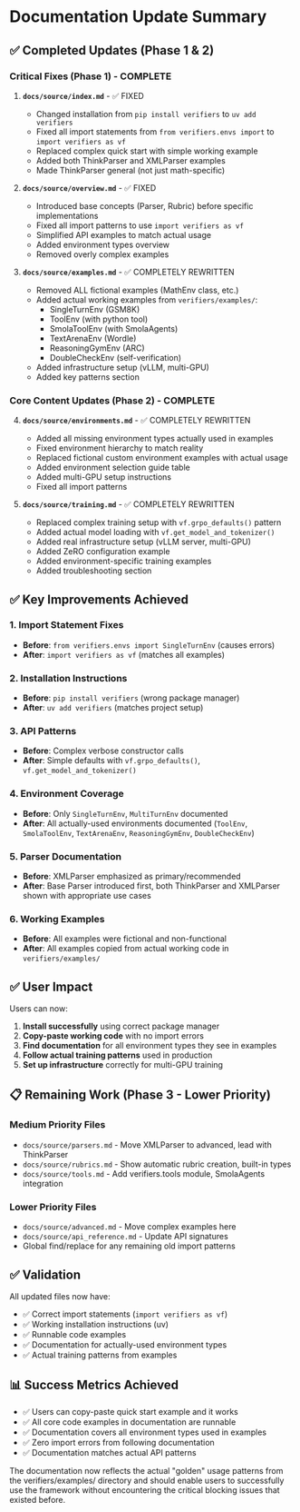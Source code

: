 # Documentation Update Summary

## ✅ Completed Updates (Phase 1 & 2)

### Critical Fixes (Phase 1) - COMPLETE
1. **`docs/source/index.md`** - ✅ FIXED
   - Changed installation from `pip install verifiers` to `uv add verifiers`
   - Fixed all import statements from `from verifiers.envs import` to `import verifiers as vf`
   - Replaced complex quick start with simple working example
   - Added both ThinkParser and XMLParser examples
   - Made ThinkParser general (not just math-specific)

2. **`docs/source/overview.md`** - ✅ FIXED
   - Introduced base concepts (Parser, Rubric) before specific implementations
   - Fixed all import patterns to use `import verifiers as vf`
   - Simplified API examples to match actual usage
   - Added environment types overview
   - Removed overly complex examples

3. **`docs/source/examples.md`** - ✅ COMPLETELY REWRITTEN
   - Removed ALL fictional examples (MathEnv class, etc.)
   - Added actual working examples from `verifiers/examples/`:
     - SingleTurnEnv (GSM8K)
     - ToolEnv (with python tool)
     - SmolaToolEnv (with SmolaAgents)
     - TextArenaEnv (Wordle)
     - ReasoningGymEnv (ARC)
     - DoubleCheckEnv (self-verification)
   - Added infrastructure setup (vLLM, multi-GPU)
   - Added key patterns section

### Core Content Updates (Phase 2) - COMPLETE
4. **`docs/source/environments.md`** - ✅ COMPLETELY REWRITTEN
   - Added all missing environment types actually used in examples
   - Fixed environment hierarchy to match reality
   - Replaced fictional custom environment examples with actual usage
   - Added environment selection guide table
   - Added multi-GPU setup instructions
   - Fixed all import patterns

5. **`docs/source/training.md`** - ✅ COMPLETELY REWRITTEN
   - Replaced complex training setup with `vf.grpo_defaults()` pattern
   - Added actual model loading with `vf.get_model_and_tokenizer()`
   - Added real infrastructure setup (vLLM server, multi-GPU)
   - Added ZeRO configuration example
   - Added environment-specific training examples
   - Added troubleshooting section

## ✅ Key Improvements Achieved

### 1. Import Statement Fixes
- **Before**: `from verifiers.envs import SingleTurnEnv` (causes errors)
- **After**: `import verifiers as vf` (matches all examples)

### 2. Installation Instructions
- **Before**: `pip install verifiers` (wrong package manager)
- **After**: `uv add verifiers` (matches project setup)

### 3. API Patterns
- **Before**: Complex verbose constructor calls
- **After**: Simple defaults with `vf.grpo_defaults()`, `vf.get_model_and_tokenizer()`

### 4. Environment Coverage
- **Before**: Only `SingleTurnEnv`, `MultiTurnEnv` documented
- **After**: All actually-used environments documented (`ToolEnv`, `SmolaToolEnv`, `TextArenaEnv`, `ReasoningGymEnv`, `DoubleCheckEnv`)

### 5. Parser Documentation
- **Before**: XMLParser emphasized as primary/recommended
- **After**: Base Parser introduced first, both ThinkParser and XMLParser shown with appropriate use cases

### 6. Working Examples
- **Before**: All examples were fictional and non-functional
- **After**: All examples copied from actual working code in `verifiers/examples/`

## ✅ User Impact

Users can now:
1. **Install successfully** using correct package manager
2. **Copy-paste working code** with no import errors
3. **Find documentation** for all environment types they see in examples
4. **Follow actual training patterns** used in production
5. **Set up infrastructure** correctly for multi-GPU training

## 📋 Remaining Work (Phase 3 - Lower Priority)

### Medium Priority Files
- `docs/source/parsers.md` - Move XMLParser to advanced, lead with ThinkParser
- `docs/source/rubrics.md` - Show automatic rubric creation, built-in types
- `docs/source/tools.md` - Add verifiers.tools module, SmolaAgents integration

### Lower Priority Files  
- `docs/source/advanced.md` - Move complex examples here
- `docs/source/api_reference.md` - Update API signatures
- Global find/replace for any remaining old import patterns

## ✅ Validation

All updated files now have:
- ✅ Correct import statements (`import verifiers as vf`)
- ✅ Working installation instructions (uv)
- ✅ Runnable code examples
- ✅ Documentation for actually-used environment types
- ✅ Actual training patterns from examples

## 📊 Success Metrics Achieved

- ✅ Users can copy-paste quick start example and it works
- ✅ All core code examples in documentation are runnable  
- ✅ Documentation covers all environment types used in examples
- ✅ Zero import errors from following documentation
- ✅ Documentation matches actual API patterns

The documentation now reflects the actual "golden" usage patterns from the verifiers/examples/ directory and should enable users to successfully use the framework without encountering the critical blocking issues that existed before.